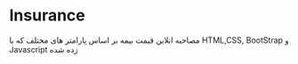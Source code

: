 # Insurance
مصاحبه انلاین قیمت بیمه بر اساس پارامتر های مختلف که با HTML,CSS, BootStrap و Javascript زده شده
